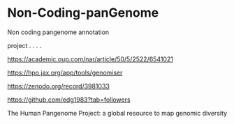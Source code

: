 # Non-Coding-panGenome
Non coding pangenome annotation 

project . . . .

https://academic.oup.com/nar/article/50/5/2522/6541021

https://hpo.jax.org/app/tools/genomiser   
  
https://zenodo.org/record/3981033  

https://github.com/edg1983?tab=followers

The Human Pangenome Project: a global
resource to map genomic diversity
 

